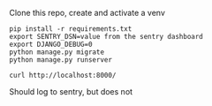 Clone this repo,
create and activate a venv
```
pip install -r requirements.txt
export SENTRY_DSN=value from the sentry dashboard
export DJANGO_DEBUG=0
python manage.py migrate
python manage.py runserver

curl http://localhost:8000/
```

Should log to sentry, but does not
